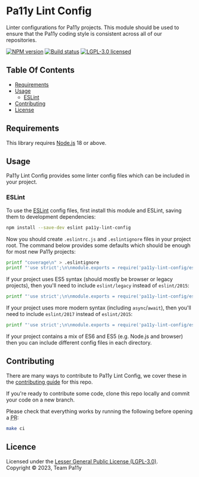 # Pa11y Lint Config

Linter configurations for Pa11y projects. This module should be used to ensure that the Pa11y coding style is consistent across all of our repositories.

[![NPM version][shield-npm]][info-npm]
[![Build status][shield-build]][info-build]
[![LGPL-3.0 licensed][shield-license]][info-license]

## Table Of Contents

- [Requirements](#requirements)
- [Usage](#usage)
  - [ESLint](#eslint)
- [Contributing](#contributing)
- [License](#license)

## Requirements

This library requires [Node.js] 18 or above.

## Usage

Pa11y Lint Config provides some linter config files which can be included in your project.

### ESLint

To use the [ESLint] config files, first install this module and ESLint, saving them to development dependencies:

```sh
npm install --save-dev eslint pa11y-lint-config
```

Now you should create `.eslintrc.js` and `.eslintignore` files in your project root. The command below provides some defaults which should be enough for most new Pa11y projects:

```sh
printf "coverage\n" > .eslintignore
printf "'use strict';\n\nmodule.exports = require('pa11y-lint-config/eslint/es2015');\n" > .eslintrc.js
```

If your project uses ES5 syntax (should mostly be browser or legacy projects), then you'll need to include `eslint/legacy` instead of `eslint/2015`:

```sh
printf "'use strict';\n\nmodule.exports = require('pa11y-lint-config/eslint/legacy');\n" > .eslintrc.js
```

If your project uses more modern syntax (including `async`/`await`), then you'll need to include `eslint/2017` instead of `eslint/2015`:

```sh
printf "'use strict';\n\nmodule.exports = require('pa11y-lint-config/eslint/2017');\n" > .eslintrc.js
```

If your project contains a mix of ES6 and ES5 (e.g. Node.js and browser) then you can include different config files in each directory.

## Contributing

There are many ways to contribute to Pa11y Lint Config, we cover these in the [contributing guide](CONTRIBUTING.md) for this repo.

If you're ready to contribute some code, clone this repo locally and commit your code on a new branch.

Please check that everything works by running the following before opening a <abbr title="pull request">PR</abbr>:

```sh
make ci
```

## Licence

Licensed under the [Lesser General Public License (LGPL-3.0)](LICENSE).<br/>
Copyright &copy; 2023, Team Pa11y



[eslint]: http://eslint.org/
[issues]: https://github.com/pa11y/pa11y-lint-config/issues
[node.js]: https://nodejs.org/

[info-license]: LICENSE
[info-npm]: https://www.npmjs.com/package/pa11y-ci
[info-build]: https://travis-ci.org/pa11y/pa11y-lint-config
[shield-license]: https://img.shields.io/badge/license-LGPL%203.0-blue.svg
[shield-npm]: https://img.shields.io/npm/v/pa11y-lint-config.svg
[shield-build]: https://img.shields.io/travis/pa11y/pa11y-lint-config/master.svg

